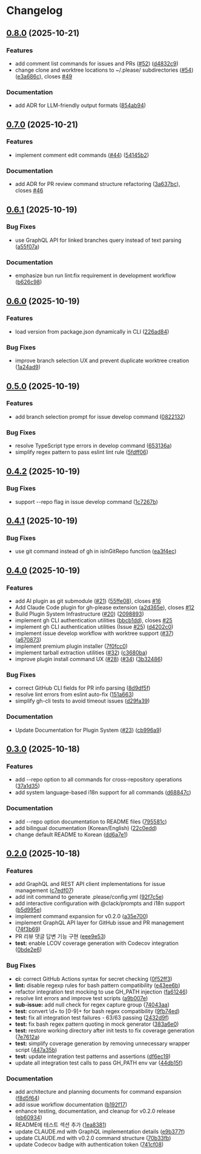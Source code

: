 # Changelog

## [0.8.0](https://github.com/pleaseai/gh-please/compare/github-v0.7.0...github-v0.8.0) (2025-10-21)


### Features

* add comment list commands for issues and PRs ([#52](https://github.com/pleaseai/gh-please/issues/52)) ([d4832c9](https://github.com/pleaseai/gh-please/commit/d4832c9b5023b2d991f5838e6086fc7414af9145))
* change clone and worktree locations to ~/.please/ subdirectories ([#54](https://github.com/pleaseai/gh-please/issues/54)) ([e3a686c](https://github.com/pleaseai/gh-please/commit/e3a686c1bd29e0c49b9479f5aa9755ea5f800e8d)), closes [#49](https://github.com/pleaseai/gh-please/issues/49)


### Documentation

* add ADR for LLM-friendly output formats ([854ab94](https://github.com/pleaseai/gh-please/commit/854ab94b201e897eab1ea12197bb5c8c905c74c0))

## [0.7.0](https://github.com/pleaseai/gh-please/compare/github-v0.6.1...github-v0.7.0) (2025-10-21)


### Features

* implement comment edit commands ([#44](https://github.com/pleaseai/gh-please/issues/44)) ([54145b2](https://github.com/pleaseai/gh-please/commit/54145b2cec2dba0509c7373e04617e93fe28d02c))


### Documentation

* add ADR for PR review command structure refactoring ([3a637bc](https://github.com/pleaseai/gh-please/commit/3a637bc67f61f1dff69174f501e97043b1587e63)), closes [#46](https://github.com/pleaseai/gh-please/issues/46)

## [0.6.1](https://github.com/pleaseai/gh-please/compare/github-v0.6.0...github-v0.6.1) (2025-10-19)


### Bug Fixes

* use GraphQL API for linked branches query instead of text parsing ([a55f07a](https://github.com/pleaseai/gh-please/commit/a55f07af70c04f0f758cf78827cee16caaf8861a))


### Documentation

* emphasize bun run lint:fix requirement in development workflow ([b626c98](https://github.com/pleaseai/gh-please/commit/b626c986f5d06f95ee45631d1d9240caae83b22e))

## [0.6.0](https://github.com/pleaseai/gh-please/compare/github-v0.5.0...github-v0.6.0) (2025-10-19)


### Features

* load version from package.json dynamically in CLI ([226ad84](https://github.com/pleaseai/gh-please/commit/226ad841c15003ab4e70d2be3c4432bcc3c3fae0))


### Bug Fixes

* improve branch selection UX and prevent duplicate worktree creation ([1a24ad9](https://github.com/pleaseai/gh-please/commit/1a24ad90ac8cbd35a899e892b110a6ae1283ed9b))

## [0.5.0](https://github.com/pleaseai/gh-please/compare/github-v0.4.2...github-v0.5.0) (2025-10-19)


### Features

* add branch selection prompt for issue develop command ([0822132](https://github.com/pleaseai/gh-please/commit/08221321a8a5c69d745581ff8e87ab70e40fef8c))


### Bug Fixes

* resolve TypeScript type errors in develop command ([653136a](https://github.com/pleaseai/gh-please/commit/653136ad34265ece950bf53d8cd333a7565d4a6e))
* simplify regex pattern to pass eslint lint rule ([5fdff06](https://github.com/pleaseai/gh-please/commit/5fdff06cf8c78750026fc89729c24dd2c2e55533))

## [0.4.2](https://github.com/pleaseai/gh-please/compare/github-v0.4.1...github-v0.4.2) (2025-10-19)


### Bug Fixes

* support --repo flag in issue develop command ([1c7267b](https://github.com/pleaseai/gh-please/commit/1c7267b023c624db26217d9bb83e0454981db789))

## [0.4.1](https://github.com/pleaseai/gh-please/compare/github-v0.4.0...github-v0.4.1) (2025-10-19)


### Bug Fixes

* use git command instead of gh in isInGitRepo function ([ea3f4ec](https://github.com/pleaseai/gh-please/commit/ea3f4eca978fbac671898468a2f8c242e82e06ca))

## [0.4.0](https://github.com/pleaseai/gh-please/compare/github-v0.3.0...github-v0.4.0) (2025-10-19)


### Features

* add AI plugin as git submodule ([#21](https://github.com/pleaseai/gh-please/issues/21)) ([55ffe08](https://github.com/pleaseai/gh-please/commit/55ffe085ff1948e24af13f3b13a8edc828426f83)), closes [#16](https://github.com/pleaseai/gh-please/issues/16)
* Add Claude Code plugin for gh-please extension ([a2d365e](https://github.com/pleaseai/gh-please/commit/a2d365e8b20cf1e1ee5d4f467141955e5ebcd420)), closes [#12](https://github.com/pleaseai/gh-please/issues/12)
* Build Plugin System Infrastructure ([#20](https://github.com/pleaseai/gh-please/issues/20)) ([2098893](https://github.com/pleaseai/gh-please/commit/2098893a74143454ca2b1e97c85b12d05179e8b4))
* implement gh CLI authentication utilities ([bbcb1dd](https://github.com/pleaseai/gh-please/commit/bbcb1ddcc287d880a8cbb99e9233fe0e80b0d4a2)), closes [#25](https://github.com/pleaseai/gh-please/issues/25)
* implement gh CLI authentication utilities (Issue [#25](https://github.com/pleaseai/gh-please/issues/25)) ([d4202c0](https://github.com/pleaseai/gh-please/commit/d4202c03a7f6b452e0bbbbcf66e37354bacbfd74))
* implement issue develop workflow with worktree support ([#37](https://github.com/pleaseai/gh-please/issues/37)) ([a670873](https://github.com/pleaseai/gh-please/commit/a6708733e14f05f1a67f15701e11b8df6a890683))
* implement premium plugin installer ([7f0fcc0](https://github.com/pleaseai/gh-please/commit/7f0fcc02fd17184af2cba06731d684eb7ed19ffc))
* implement tarball extraction utilities ([#32](https://github.com/pleaseai/gh-please/issues/32)) ([c3680ba](https://github.com/pleaseai/gh-please/commit/c3680ba2c4292ee849e410077374cf73d156be33))
* improve plugin install command UX ([#28](https://github.com/pleaseai/gh-please/issues/28)) ([#34](https://github.com/pleaseai/gh-please/issues/34)) ([3b32486](https://github.com/pleaseai/gh-please/commit/3b324868f918609f7126ed96dd1d8bc44ad3b0d7))


### Bug Fixes

* correct GitHub CLI fields for PR info parsing ([8d9df5f](https://github.com/pleaseai/gh-please/commit/8d9df5f032c1ae98f5bed2f486072d4b8ab6e522))
* resolve lint errors from eslint auto-fix ([151a663](https://github.com/pleaseai/gh-please/commit/151a663cbcc52bc4fd397eeb33084b19c37863a0))
* simplify gh-cli tests to avoid timeout issues ([d29fa39](https://github.com/pleaseai/gh-please/commit/d29fa39030da38d32db674216e440ddbf69f3ef3))


### Documentation

* Update Documentation for Plugin System ([#23](https://github.com/pleaseai/gh-please/issues/23)) ([cb996a9](https://github.com/pleaseai/gh-please/commit/cb996a9d28416440c8ad08d47510fd7ed7c2cdf8))

## [0.3.0](https://github.com/pleaseai/gh-please/compare/github-v0.2.0...github-v0.3.0) (2025-10-18)


### Features

* add --repo option to all commands for cross-repository operations ([37a1d35](https://github.com/pleaseai/gh-please/commit/37a1d35a84b12d57121a6088b6684085fe156d44))
* add system language-based i18n support for all commands ([d68847c](https://github.com/pleaseai/gh-please/commit/d68847c9d99c4a6a14b503ef76ef4e6c9409e4e3))


### Documentation

* add --repo option documentation to README files ([795581c](https://github.com/pleaseai/gh-please/commit/795581c03881da17d7b94b5cf8657401458e1002))
* add bilingual documentation (Korean/English) ([22c0edd](https://github.com/pleaseai/gh-please/commit/22c0edd293b0fb86198cbb6448f91a79e677aa93))
* change default README to Korean ([dd6a7e1](https://github.com/pleaseai/gh-please/commit/dd6a7e13f42ccd2e0ba8c606c1144b1ba736e330))

## [0.2.0](https://github.com/pleaseai/github/compare/github-v0.1.0...github-v0.2.0) (2025-10-18)


### Features

* add GraphQL and REST API client implementations for issue management ([c7edf07](https://github.com/pleaseai/github/commit/c7edf0741303b70c184853122af15145fdcec559))
* add init command to generate .please/config.yml ([92f7c5e](https://github.com/pleaseai/github/commit/92f7c5e086a52c6f5fb5fddbd7028a5f77be9812))
* add interactive configuration with @clack/prompts and i18n support ([b5d995e](https://github.com/pleaseai/github/commit/b5d995efb13527c12793c7ddcf8bc86a58b1fd44))
* implement command expansion for v0.2.0 ([a35e700](https://github.com/pleaseai/github/commit/a35e700cf664401ffe68179fdb97955218a69301))
* implement GraphQL API layer for GitHub issue and PR management ([74f3b69](https://github.com/pleaseai/github/commit/74f3b699f7e5512975a09dbf01d4271ffaed449f))
* PR 리뷰 댓글 답변 기능 구현 ([eee9e53](https://github.com/pleaseai/github/commit/eee9e53e350000408bb2297340f11882737a8984))
* **test:** enable LCOV coverage generation with Codecov integration ([0bde2e6](https://github.com/pleaseai/github/commit/0bde2e652286f166d097a5a60fcd695083cbb7cc))


### Bug Fixes

* **ci:** correct GitHub Actions syntax for secret checking ([0f52ff3](https://github.com/pleaseai/github/commit/0f52ff35f50bfc999b755f8db19a58df03854e17))
* **lint:** disable regexp rules for bash pattern compatibility ([e43ee6b](https://github.com/pleaseai/github/commit/e43ee6b9deb46fe1e00cbcd0d4120ca76189ae4a))
* refactor integration test mocking to use GH_PATH injection ([fa61246](https://github.com/pleaseai/github/commit/fa612469e50a4339c5de1e4ddf099d8f5bfd40c3))
* resolve lint errors and improve test scripts ([a9b007e](https://github.com/pleaseai/github/commit/a9b007e7b1a196e7fdbbc795cbec97a4a734c7df))
* **sub-issue:** add null check for regex capture group ([74043aa](https://github.com/pleaseai/github/commit/74043aa6160bcef12296ba591aeff560192817c2))
* **test:** convert \d+ to [0-9]+ for bash regex compatibility ([9fb74ed](https://github.com/pleaseai/github/commit/9fb74ed2f55389a2cfbe21bd0dc56691ff6d434d))
* **test:** fix all integration test failures - 63/63 passing ([2432d9f](https://github.com/pleaseai/github/commit/2432d9f500ea3da3ad45353510076263235ae806))
* **test:** fix bash regex pattern quoting in mock generator ([383a6e0](https://github.com/pleaseai/github/commit/383a6e09ffda6cdd9f5b39daa82d368b934c78a1))
* **test:** restore working directory after init tests to fix coverage generation ([7e7612a](https://github.com/pleaseai/github/commit/7e7612a81fc59514e383ccaeb8aedf8d1d2b3b73))
* **test:** simplify coverage generation by removing unnecessary wrapper script ([447a35b](https://github.com/pleaseai/github/commit/447a35b8f2ab4a28556541adf5e82e02968b01d9))
* **test:** update integration test patterns and assertions ([df6ec19](https://github.com/pleaseai/github/commit/df6ec198b36107e726f08d5c5842bc667bdf8d54))
* update all integration test calls to pass GH_PATH env var ([44db15f](https://github.com/pleaseai/github/commit/44db15f44caad4831cbbdae97e81d6d91aab5f45))


### Documentation

* add architecture and planning documents for command expansion ([f8d5f64](https://github.com/pleaseai/github/commit/f8d5f64930791c0c6d73bcd7cffc85e4b3e7ace6))
* add issue workflow documentation ([b192f17](https://github.com/pleaseai/github/commit/b192f1756741cb25d171166daf4f8fdf259ae659))
* enhance testing, documentation, and cleanup for v0.2.0 release ([eb60934](https://github.com/pleaseai/github/commit/eb609341694371cf7b1a5e62402f74be65f67fbd))
* README에 테스트 섹션 추가 ([1ea8381](https://github.com/pleaseai/github/commit/1ea8381c980297289b81296ca57bd80c7dc3f369))
* update CLAUDE.md with GraphQL implementation details ([e9b377f](https://github.com/pleaseai/github/commit/e9b377f11bf92034649e7256c12bbc630b0ebe43))
* update CLAUDE.md with v0.2.0 command structure ([70b33fb](https://github.com/pleaseai/github/commit/70b33fb208a112f4ae6b5cfbe71a1c09ecf9e733))
* update Codecov badge with authentication token ([741cf08](https://github.com/pleaseai/github/commit/741cf0817199cd396b5813d2e373f3685e5bd537))
